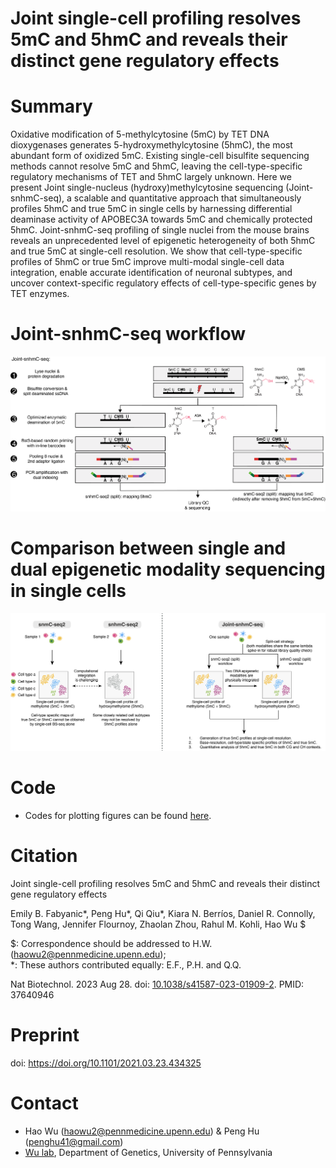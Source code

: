 # Joint single-cell profiling resolves 5mC and 5hmC and reveals their distinct gene regulatory effects


# Summary
Oxidative modification of 5-methylcytosine (5mC) by TET DNA dioxygenases generates 5-hydroxymethylcytosine (5hmC), the most abundant form of oxidized 5mC. Existing single-cell bisulfite sequencing methods cannot resolve  5mC and 5hmC, leaving the cell-type-specific regulatory mechanisms of TET and 5hmC largely unknown. Here we present Joint single-nucleus (hydroxy)methylcytosine sequencing (Joint-snhmC-seq), a scalable and quantitative approach that simultaneously profiles 5hmC and true 5mC in single cells by harnessing differential deaminase activity of APOBEC3A towards 5mC and chemically protected 5hmC. Joint-snhmC-seq profiling of single nuclei from the mouse brains reveals an unprecedented level of epigenetic heterogeneity of both 5hmC and true 5mC at single-cell resolution. We show that cell-type-specific profiles of 5hmC or true 5mC improve multi-modal single-cell data integration, enable accurate identification of neuronal subtypes, and uncover context-specific regulatory effects of cell-type-specific genes by TET enzymes.  

# Joint-snhmC-seq workflow
![Joint-snhmC-seq_diagram](https://github.com/wulabupenn/Joint-snhmC-seq/blob/main/Joint-snhmC-seq_diagram.png)

# Comparison between single and dual epigenetic modality sequencing in single cells
![Joint-snhmC-seq_diagram2](https://github.com/wulabupenn/Joint-snhmC-seq/blob/main/Joint-snhmC-seq_diagram2.png)

# Code
* Codes for plotting figures can be found [here](https://github.com/wulabupenn/Figures_Joint-snhmC-seq_2023).

# Citation 
Joint single-cell profiling resolves 5mC and 5hmC and reveals their distinct gene regulatory effects

Emily B. Fabyanic*, Peng Hu*, Qi Qiu*, Kiara N. Berríos, Daniel R. Connolly, Tong Wang, Jennifer Flournoy, Zhaolan Zhou, Rahul M. Kohli, Hao Wu $

$: Correspondence should be addressed to H.W. (haowu2@pennmedicine.upenn.edu);  
*: These authors contributed equally: E.F., P.H. and Q.Q.

Nat Biotechnol. 2023 Aug 28. doi: [10.1038/s41587-023-01909-2](https://www.nature.com/articles/s41587-023-01909-2). PMID: 37640946

# Preprint
doi: https://doi.org/10.1101/2021.03.23.434325


# Contact
* Hao Wu (haowu2@pennmedicine.upenn.edu) & Peng Hu (penghu41@gmail.com)
* [Wu lab](https://www.wulabupenn.org), Department of Genetics, University of Pennsylvania
